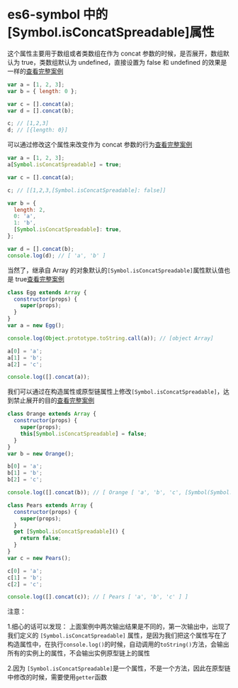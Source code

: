 # es6-symbol 中的[Symbol.isConcatSpreadable]属性

这个属性主要用于数组或者类数组在作为 concat 参数的时候，是否展开，数组默认为 true，类数组默认为 undefined，直接设置为 false 和 undefined 的效果是一样的[查看完整案例](./demo1.js)

```js
var a = [1, 2, 3];
var b = { length: 0 };

var c = [].concat(a);
var d = [].concat(b);

c; // [1,2,3]
d; // [{length: 0}]
```

可以通过修改这个属性来改变作为 concat 参数的行为[查看完整案例](./demo2.js)

```js
var a = [1, 2, 3];
a[Symbol.isConcatSpreadable] = true;

var c = [].concat(a);

c; // [[1,2,3,[Symbol.isConcatSpreadable]: false]]

var b = {
  length: 2,
  0: 'a',
  1: 'b',
  [Symbol.isConcatSpreadable]: true,
};

var d = [].concat(b);
console.log(d); // [ 'a', 'b' ]
```

当然了，继承自 Array 的对象默认的`[Symbol.isConcatSpreadable]`属性默认值也是 true[查看完整案例](./demo3.js)

```js
class Egg extends Array {
  constructor(props) {
    super(props);
  }
}
var a = new Egg();

console.log(Object.prototype.toString.call(a)); // [object Array]

a[0] = 'a';
a[1] = 'b';
a[2] = 'c';

console.log([].concat(a));
```

我们可以通过在构造属性或原型链属性上修改`[Symbol.isConcatSpreadable]`，达到禁止展开的目的[查看完整案例](./demo4.js)

```js
class Orange extends Array {
  constructor(props) {
    super(props);
    this[Symbol.isConcatSpreadable] = false;
  }
}
var b = new Orange();

b[0] = 'a';
b[1] = 'b';
b[2] = 'c';

console.log([].concat(b)); // [ Orange [ 'a', 'b', 'c', [Symbol(Symbol.isConcatSpreadable)]: false ] ]

class Pears extends Array {
  constructor(props) {
    super(props);
  }
  get [Symbol.isConcatSpreadable]() {
    return false;
  }
}
var c = new Pears();

c[0] = 'a';
c[1] = 'b';
c[2] = 'c';

console.log([].concat(c)); // [ Pears [ 'a', 'b', 'c' ] ]
```

注意：

1.细心的话可以发现： 上面案例中两次输出结果是不同的，第一次输出中，出现了我们定义的 `[Symbol.isConcatSpreadable]` 属性，是因为我们把这个属性写在了构造属性中，在执行`console.log()`的时候，自动调用的`toString()`方法，会输出所有的实例上的属性，不会输出实例原型链上的属性

2.因为 `[Symbol.isConcatSpreadable]`是一个属性，不是一个方法，因此在原型链中修改的时候，需要使用`getter`函数
